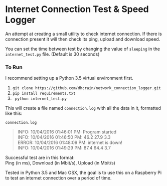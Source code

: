 # Internet Connection Test & Speed Logger

An attempt at creating a small utility to check internet connection. If there is connection present it will then check its ping, upload and download speed.

You can set the time between test by changing the value of ```sleeping``` in the `internet_test.py` file. (Default is 30 seconds)

### To Run

I recommend setting up a Python 3.5 virtual environment first.

1. `git clone https://github.com/dhcrain/network_connection_logger.git`
2. `pip install requirements.txt`
3. ` python internet_test.py`

This will create a file named `connection.log` with all the data in it, formatted like this:

`connection.log`  
>INFO: 10/04/2016 01:46:01 PM: Program started  
INFO: 10/04/2016 01:46:50 PM:  46.2  27.9   3.3  
ERROR: 10/04/2016 01:48:09 PM: internet is down!  
INFO: 10/04/2016 01:49:29 PM:  87.4  64.4   3.7  

Successful test are in this format:  
Ping (in ms), Download (in Mbit/s), Upload (in Mbit/s)


Tested in Python 3.5 and Mac OSX, the goal is to use this on a Raspberry Pi to test an internet connection over a period of time.  

